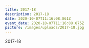 ```yaml
---
title: 2017-18
description: 2017-18
date: 2020-10-07T11:16:08.861Z
event_date: 2020-10-07T11:16:08.875Z
picture: /images/uploads/2017-18.jpg
---
```

2017-18